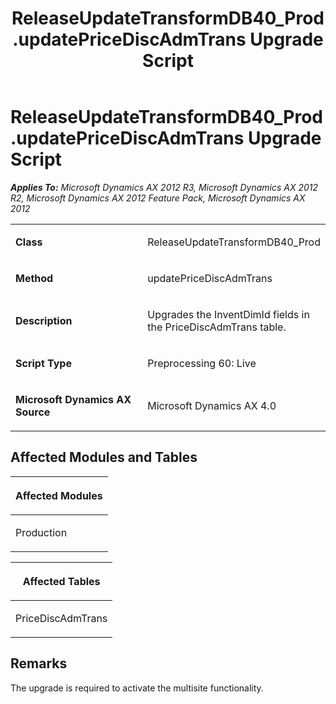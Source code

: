 ﻿---
title: ReleaseUpdateTransformDB40_Prod.updatePriceDiscAdmTrans Upgrade Script
TOCTitle: ReleaseUpdateTransformDB40_Prod.updatePriceDiscAdmTrans Upgrade Script
ms:assetid: 644a5e62-0796-2c9d-5ec3-d334f1a319a6
ms:mtpsurl: https://msdn.microsoft.com/en-us/library/JJ719154(v=AX.60)
ms:contentKeyID: 49708694
ms.date: 05/18/2015
mtps_version: v=AX.60
---

# ReleaseUpdateTransformDB40\_Prod.updatePriceDiscAdmTrans Upgrade Script 


_**Applies To:** Microsoft Dynamics AX 2012 R3, Microsoft Dynamics AX 2012 R2, Microsoft Dynamics AX 2012 Feature Pack, Microsoft Dynamics AX 2012_

<table>
<colgroup>
<col style="width: 50%" />
<col style="width: 50%" />
</colgroup>
<tbody>
<tr class="odd">
<td><p><strong>Class</strong></p></td>
<td><p>ReleaseUpdateTransformDB40_Prod</p></td>
</tr>
<tr class="even">
<td><p><strong>Method</strong></p></td>
<td><p>updatePriceDiscAdmTrans</p></td>
</tr>
<tr class="odd">
<td><p><strong>Description</strong></p></td>
<td><p>Upgrades the InventDimId fields in the PriceDiscAdmTrans table.</p></td>
</tr>
<tr class="even">
<td><p><strong>Script Type</strong></p></td>
<td><p>Preprocessing 60: Live</p></td>
</tr>
<tr class="odd">
<td><p><strong>Microsoft Dynamics AX Source</strong></p></td>
<td><p>Microsoft Dynamics AX 4.0</p></td>
</tr>
</tbody>
</table>


## Affected Modules and Tables

<table>
<colgroup>
<col style="width: 100%" />
</colgroup>
<thead>
<tr class="header">
<th><p>Affected Modules</p></th>
</tr>
</thead>
<tbody>
<tr class="odd">
<td><p>Production</p></td>
</tr>
</tbody>
</table>


<table>
<colgroup>
<col style="width: 100%" />
</colgroup>
<thead>
<tr class="header">
<th><p>Affected Tables</p></th>
</tr>
</thead>
<tbody>
<tr class="odd">
<td><p>PriceDiscAdmTrans</p></td>
</tr>
</tbody>
</table>


## Remarks

The upgrade is required to activate the multisite functionality.

  


